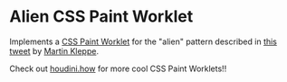 Alien CSS Paint Worklet
=======================

Implements a [CSS Paint Worklet](https://developers.google.com/web/updates/2018/01/paintapi) for the "alien"
pattern described in [this tweet](https://twitter.com/aemkei/status/1378106731386040322)
by [Martin Kleppe](https://twitter.com/aemkei).

Check out [houdini.how](https://houdini.how/) for more cool CSS Paint Worklets!!
